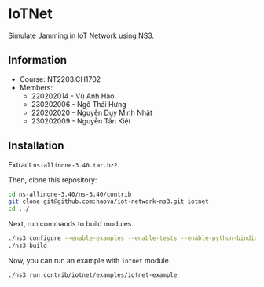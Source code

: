 # IoTNet

Simulate Jamming in IoT Network using NS3.

## Information

- Course: NT2203.CH1702
- Members:
  - 220202014 - Vũ Anh Hào
  - 230202006 - Ngô Thái Hưng
  - 220202020 - Nguyễn Duy Minh Nhật
  - 230202009 - Nguyễn Tấn Kiệt

## Installation

Extract `ns-allinone-3.40.tar.bz2`.

Then, clone this repository:

```bash
cd ns-allinone-3.40/ns-3.40/contrib
git clone git@github.com:haova/iot-network-ns3.git iotnet
cd ../
```

Next, run commands to build modules.

```bash
./ns3 configure --enable-examples --enable-tests --enable-python-bindings
./ns3 build
```

Now, you can run an example with `iotnet` module.

```bash
./ns3 run contrib/iotnet/examples/iotnet-example
```
